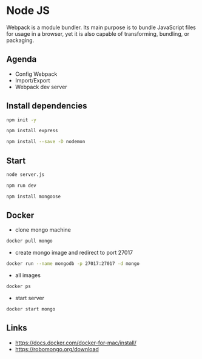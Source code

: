 # Node JS

Webpack is a module bundler. Its main purpose is to bundle JavaScript files for usage in a browser, yet it is also capable of transforming, bundling, or packaging.

## Agenda

- Config Webpack
- Import/Export 
- Webpack dev server 

## Install dependencies

```bash
npm init -y
```

```bash
npm install express
```

```bash
npm install --save -D nodemon
```

## Start

```bash
node server.js 
```

```bash
npm run dev 
```

```bash
npm install mongoose 
```


## Docker
- clone mongo machine
```bash
docker pull mongo
```
- create mongo image and redirect to port 27017
```bash
docker run --name mongodb -p 27017:27017 -d mongo
```

- all images
```bash
docker ps 
```
- start server
```bash
docker start mongo
```

## Links
- https://docs.docker.com/docker-for-mac/install/
- https://robomongo.org/download